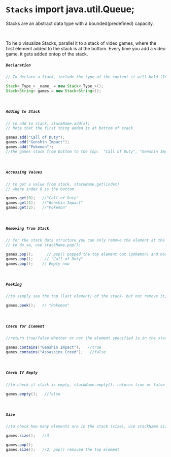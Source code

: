 # ```Stacks``` import java.util.Queue;
Stacks are an abstract data type with a bounded(predefined) capacity.

<br>

To help visualize Stacks, parallel it to a stack of video games, where the first element added to the stack is at the bottom. Every time you add a video game, it gets added ontop of the stack.


##### ```Declaration```
```Java
// To declare a Stack, include the type of the content it will hold (Integer, String, etc..) and the Stack name followed by new LinkedList<>():

Stack<_Type_> _name_ = new Stack<_Type_>();
Stack<String> games = new Stack<String>();
```
<br>



##### ```Adding to Stack```
```Java
// to add to stack, stackName.add(x);
// Note that the first thing added is at bottom of stack

games.add("Call of Duty");
games.add("Genshin Impact");
games.add("Pokemon");
//the games stack from bottom to the top:  "Call of Duty", "Genshin Impact", "Pokemon"
```
<br>



##### ```Accessing Values```
```Java
// to get a value from stack, stackName.get(index)
// where index 0 is the bottom

games.get(0);   //"Call of Duty"
games.get(1);   //"Genshin Impact"
games.get(2);   //"Pokemon"
```
<br>



##### ```Removing from Stack```
```Java
// for the stack data structure you can only remove the element at the top (last element in stack)
// to do so, use stackName.pop();

games.pop();      // pop() popped the top element out (pokemon) and now leaves us with "Call of Duty","Genshin Impact"
games.pop();     // "Call of Duty"
games.pop();    // Empty now
```
<br>



##### ```Peeking```
```Java
//to simply see the top (last element) of the stack- but not remove it, use stackName.peek();

games.peek();   // "Pokemon"
```
<br>



##### ```Check for Element```
```Java
//return true/false whether or not the element specified is in the stack; using stackName.contains(x);

games.contains("Genshin Impact");   //true
games.contains("Assassins Creed");   //false
```
<br>



##### ```Check If Empty```
```Java
//to check if stack is empty, stackName.empty(). returns true or false

games.empty();   //false
```
<br>



##### ```Size```
```Java
//to check how many elements are in the stack (size), use stackName.size()

games.size();   //3

games.pop();
games.size();   //2; pop() removed the top element
```
<br>
